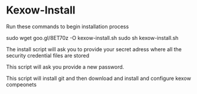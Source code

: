 Kexow-Install
=============
Run these commands to begin installation process

sudo wget goo.gl/8ET70z -O kexow-install.sh
sudo sh kexow-install.sh

The install script will ask you to provide your secret adress where all the security credential files are stored

This script will ask you provide a new password.

This script will install git and then download and install and configure kexow compeonets

